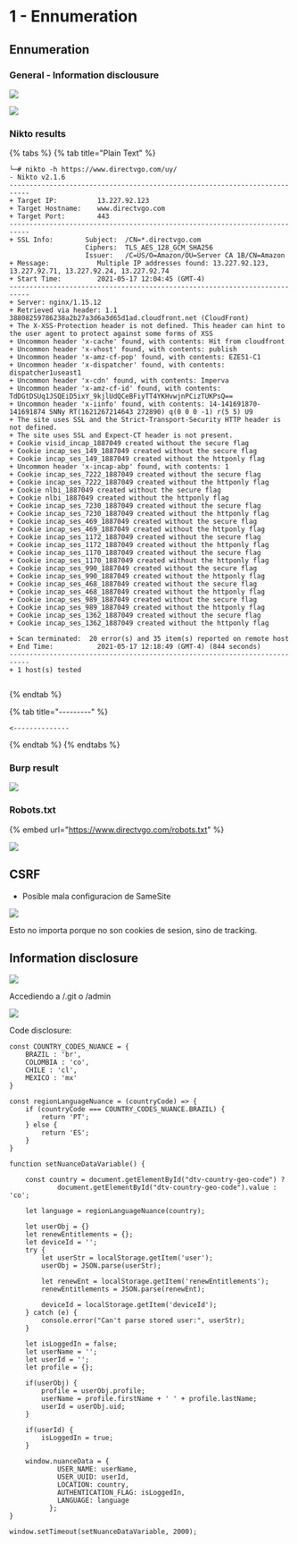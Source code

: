 # 1 - Ennumeration

## Ennumeration

### General - Information disclousure

![](../../.gitbook/assets/imagen%20%28733%29.png)

![](../../.gitbook/assets/imagen%20%28731%29.png)

### Nikto results

{% tabs %}
{% tab title="Plain Text" %}
```text
└─# nikto -h https://www.directvgo.com/uy/
- Nikto v2.1.6
---------------------------------------------------------------------------
+ Target IP:          13.227.92.123
+ Target Hostname:    www.directvgo.com
+ Target Port:        443
---------------------------------------------------------------------------
+ SSL Info:        Subject:  /CN=*.directvgo.com
                   Ciphers:  TLS_AES_128_GCM_SHA256
                   Issuer:   /C=US/O=Amazon/OU=Server CA 1B/CN=Amazon
+ Message:            Multiple IP addresses found: 13.227.92.123, 13.227.92.71, 13.227.92.24, 13.227.92.74
+ Start Time:         2021-05-17 12:04:45 (GMT-4)
---------------------------------------------------------------------------
+ Server: nginx/1.15.12
+ Retrieved via header: 1.1 38808259786238a2b27a3d6a3d65d1ad.cloudfront.net (CloudFront)
+ The X-XSS-Protection header is not defined. This header can hint to the user agent to protect against some forms of XSS
+ Uncommon header 'x-cache' found, with contents: Hit from cloudfront
+ Uncommon header 'x-vhost' found, with contents: publish
+ Uncommon header 'x-amz-cf-pop' found, with contents: EZE51-C1
+ Uncommon header 'x-dispatcher' found, with contents: dispatcher1useast1
+ Uncommon header 'x-cdn' found, with contents: Imperva
+ Uncommon header 'x-amz-cf-id' found, with contents: TdDGtDSUq1JSQEiD5ixY_9kjlUdQCeBFiyTT4YKHvwjnPCizTUKPsQ==
+ Uncommon header 'x-iinfo' found, with contents: 14-141691870-141691874 SNNy RT(1621267214643 272890) q(0 0 0 -1) r(5 5) U9
+ The site uses SSL and the Strict-Transport-Security HTTP header is not defined.
+ The site uses SSL and Expect-CT header is not present.
+ Cookie visid_incap_1887049 created without the secure flag
+ Cookie incap_ses_149_1887049 created without the secure flag
+ Cookie incap_ses_149_1887049 created without the httponly flag
+ Uncommon header 'x-incap-abp' found, with contents: 1
+ Cookie incap_ses_7222_1887049 created without the secure flag
+ Cookie incap_ses_7222_1887049 created without the httponly flag
+ Cookie nlbi_1887049 created without the secure flag
+ Cookie nlbi_1887049 created without the httponly flag
+ Cookie incap_ses_7230_1887049 created without the secure flag
+ Cookie incap_ses_7230_1887049 created without the httponly flag
+ Cookie incap_ses_469_1887049 created without the secure flag
+ Cookie incap_ses_469_1887049 created without the httponly flag
+ Cookie incap_ses_1172_1887049 created without the secure flag
+ Cookie incap_ses_1172_1887049 created without the httponly flag
+ Cookie incap_ses_1170_1887049 created without the secure flag
+ Cookie incap_ses_1170_1887049 created without the httponly flag
+ Cookie incap_ses_990_1887049 created without the secure flag
+ Cookie incap_ses_990_1887049 created without the httponly flag
+ Cookie incap_ses_468_1887049 created without the secure flag
+ Cookie incap_ses_468_1887049 created without the httponly flag
+ Cookie incap_ses_989_1887049 created without the secure flag
+ Cookie incap_ses_989_1887049 created without the httponly flag
+ Cookie incap_ses_1362_1887049 created without the secure flag
+ Cookie incap_ses_1362_1887049 created without the httponly flag

+ Scan terminated:  20 error(s) and 35 item(s) reported on remote host
+ End Time:           2021-05-17 12:18:49 (GMT-4) (844 seconds)
---------------------------------------------------------------------------
+ 1 host(s) tested
                            
```
{% endtab %}

{% tab title="---------" %}
```
<--------------
```
{% endtab %}
{% endtabs %}

### Burp result

![](../../.gitbook/assets/imagen%20%28739%29.png)

### Robots.txt

{% embed url="https://www.directvgo.com/robots.txt" %}

![](../../.gitbook/assets/imagen%20%28742%29.png)

## CSRF

* Posible mala configuracion de SameSite

![](../../.gitbook/assets/imagen%20%28735%29.png)

Esto no importa porque no son cookies de sesion, sino de tracking.

## Information disclosure

![](../../.gitbook/assets/imagen%20%28743%29.png)

Accediendo a /.git o /admin 

![](../../.gitbook/assets/imagen%20%28741%29.png)

Code disclosure:

```text
const COUNTRY_CODES_NUANCE = {
	BRAZIL : 'br',
	COLOMBIA : 'co',
	CHILE : 'cl',
	MEXICO : 'mx'
}

const regionLanguageNuance = (countryCode) => {
	if (countryCode === COUNTRY_CODES_NUANCE.BRAZIL) {
		return 'PT';
	} else {
		return 'ES';
	}
}

function setNuanceDataVariable() {
	
	const country = document.getElementById("dtv-country-geo-code") ? 
			document.getElementById("dtv-country-geo-code").value : 'co';
        
    let language = regionLanguageNuance(country);
    
    let userObj = {}
    let renewEntitlements = {};
    let deviceId = '';
    try {
        let userStr = localStorage.getItem('user');
        userObj = JSON.parse(userStr);
        
        let renewEnt = localStorage.getItem('renewEntitlements');
        renewEntitlements = JSON.parse(renewEnt);

        deviceId = localStorage.getItem('deviceId');
    } catch (e) {
        console.error("Can't parse stored user:", userStr);
    }
    
    let isLoggedIn = false;
    let userName = '';
    let userId = '';
    let profile = {};
    
    if(userObj) {
    	profile = userObj.profile;
        userName = profile.firstName + ' ' + profile.lastName;
        userId = userObj.uid;
    }

    if(userId) {
        isLoggedIn = true;
    }
    
    window.nuanceData = {
            USER_NAME: userName,
            USER_UUID: userId,
            LOCATION: country,
            AUTHENTICATION_FLAG: isLoggedIn,
            LANGUAGE: language
          };
}

window.setTimeout(setNuanceDataVariable, 2000);
```

